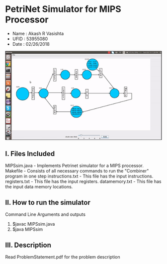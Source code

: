 # __PetriNet Simulator for MIPS Processor__
* Name : Akash R Vasishta 
* UFID : 53955080
* Date : 02/26/2018

![](mips.gif)


I. Files Included
-----------------

MIPSsim.java	 - Implements Petrinet simulator for a MIPS processor.
Makefile 	 - Consists of all necessary commands to run the "Combiner" program in one step
instructions.txt - This file has the input instructions.
registers.txt    - This file has the input registers.
datamemory.txt   - This file has the input data memory locations.

II. How to run the simulator
---------------------------

Command Line Arguments and outputs

1. $javac MIPSsim.java
2. $java MIPSsim


III. Description
---------------

Read ProblemStatement.pdf for the problem description
